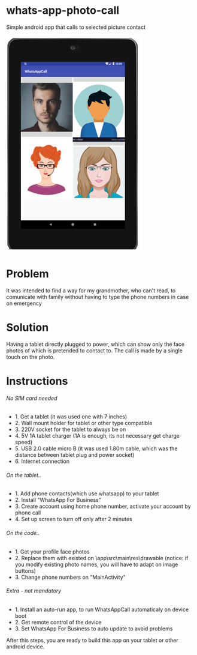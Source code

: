 # whats-app-photo-call
Simple android app that calls to selected picture contact

![Main Example](/images/example.png)


<h1>Problem</h1>
It was intended to find a way for my grandmother, who can't read, to comunicate with family without having to type the phone numbers in case on emergency


<h1>Solution</h1>
Having a tablet directly plugged to power, which can show only the face photos of which is pretended to contact to. The call is made by a single touch on the photo.


<h1>Instructions</h1><h6>No SIM card needed</h6>
<ul>
  <li>1. Get a tablet (it was used one with 7 inches)</li>
  <li>2. Wall mount holder for tablet or other type compatible</li>
  <li>3. 220V socket for the tablet to always be on</li>
  <li>4. 5V 1A tablet charger (1A is enough, its not necessary get charge speed)</li>
  <li>5. USB 2.0 cable micro B (it was used 1.80m cable, which was the distance between tablet plug and power socket)</li>
  <li>6. Internet connection</li>
</ul>
  
<h6>On the tablet..</h6>
<ul>
  <li>1. Add phone contacts(which use whatsapp) to your tablet</li>
  <li>2. Install "WhatsApp For Business"</li>
  <li>3. Create account using home phone number, activate your account by phone call</li>
  <li>4. Set up screen to turn off only after 2 minutes</li>
</ul>
  
<h6>On the code..</h6>
<ul>
  <li>1. Get your profile face photos</li>
  <li>2. Replace them with existed on \app\src\main\res\drawable
  (notice: if you modify existing photo names, you will have to adapt on image buttons)</li>
  <li>3. Change phone numbers on "MainActivity"</li>
</ul>
  
  
<h6>Extra - not mandatory</h6>
<ul>
  <li>1. Install an auto-run app, to run WhatsAppCall automaticaly on device boot</li> 
  <li>2. Get remote control of the device</li> 
  <li>3. Set WhatsApp For Business to auto update to avoid problems</li> 
</ul>
  


After this steps, you are ready to build this app on your tablet or other android device.





